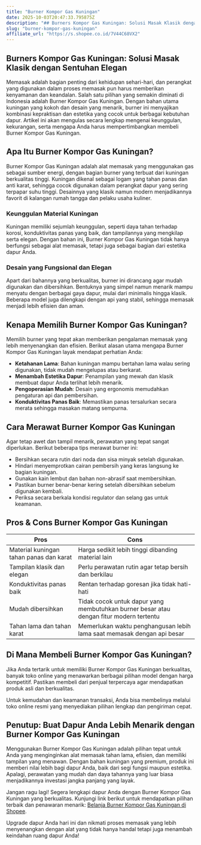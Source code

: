 ```yaml
---
title: "Burner Kompor Gas Kuningan"
date: 2025-10-03T20:47:33.795875Z
description: "## Burners Kompor Gas Kuningan: Solusi Masak Klasik dengan Sentuhan Elegan..."
slug: "burner-kompor-gas-kuningan"
affiliate_url: "https://s.shopee.co.id/7V44C68VX2"
---
```

## Burners Kompor Gas Kuningan: Solusi Masak Klasik dengan Sentuhan Elegan

Memasak adalah bagian penting dari kehidupan sehari-hari, dan perangkat yang digunakan dalam proses memasak pun harus memberikan kenyamanan dan keandalan. Salah satu pilihan yang semakin diminati di Indonesia adalah Burner Kompor Gas Kuningan. Dengan bahan utama kuningan yang kokoh dan desain yang menarik, burner ini menyajikan kombinasi kepraktisan dan estetika yang cocok untuk berbagai kebutuhan dapur. Artikel ini akan mengulas secara lengkap mengenai keunggulan, kekurangan, serta mengapa Anda harus mempertimbangkan membeli Burner Kompor Gas Kuningan.

## Apa Itu Burner Kompor Gas Kuningan?

Burner Kompor Gas Kuningan adalah alat memasak yang menggunakan gas sebagai sumber energi, dengan bagian burner yang terbuat dari kuningan berkualitas tinggi. Kuningan dikenal sebagai logam yang tahan panas dan anti karat, sehingga cocok digunakan dalam perangkat dapur yang sering terpapar suhu tinggi. Desainnya yang klasik namun modern menjadikannya favorit di kalangan rumah tangga dan pelaku usaha kuliner.

### Keunggulan Material Kuningan

Kuningan memiliki sejumlah keunggulan, seperti daya tahan terhadap korosi, konduktivitas panas yang baik, dan tampilannya yang mengkilap serta elegan. Dengan bahan ini, Burner Kompor Gas Kuningan tidak hanya berfungsi sebagai alat memasak, tetapi juga sebagai bagian dari estetika dapur Anda.

### Desain yang Fungsional dan Elegan

Apart dari bahannya yang berkualitas, burner ini dirancang agar mudah digunakan dan dibersihkan. Bentuknya yang simpel namun menarik mampu menyatu dengan berbagai gaya dapur, mulai dari minimalis hingga klasik. Beberapa model juga dilengkapi dengan api yang stabil, sehingga memasak menjadi lebih efisien dan aman.

## Kenapa Memilih Burner Kompor Gas Kuningan?

Memilih burner yang tepat akan memberikan pengalaman memasak yang lebih menyenangkan dan efisien. Berikut alasan utama mengapa Burner Kompor Gas Kuningan layak mendapat perhatian Anda:

- **Ketahanan Lama**: Bahan kuningan mampu bertahan lama walau sering digunakan, tidak mudah mengelupas atau berkarat.
- **Menambah Estetika Dapur**: Penampilan yang mewah dan klasik membuat dapur Anda terlihat lebih menarik.
- **Pengoperasian Mudah**: Desain yang ergonomis memudahkan pengaturan api dan pembersihan.
- **Konduktivitas Panas Baik**: Memastikan panas tersalurkan secara merata sehingga masakan matang sempurna.

## Cara Merawat Burner Kompor Gas Kuningan

Agar tetap awet dan tampil menarik, perawatan yang tepat sangat diperlukan. Berikut beberapa tips merawat burner ini:

- Bersihkan secara rutin dari noda dan sisa minyak setelah digunakan.
- Hindari menyemprotkan cairan pembersih yang keras langsung ke bagian kuningan.
- Gunakan kain lembut dan bahan non-abrasif saat membersihkan.
- Pastikan burner benar-benar kering setelah dibersihkan sebelum digunakan kembali.
- Periksa secara berkala kondisi regulator dan selang gas untuk keamanan.

## Pros & Cons Burner Kompor Gas Kuningan

| **Pros**                     | **Cons**                            |
|------------------------------|-------------------------------------|
| Material kuningan tahan panas dan karat | Harga sedikit lebih tinggi dibanding material lain |
| Tampilan klasik dan elegan  | Perlu perawatan rutin agar tetap bersih dan berkilau |
| Konduktivitas panas baik   | Rentan terhadap goresan jika tidak hati-hati |
| Mudah dibersihkan          | Tidak cocok untuk dapur yang membutuhkan burner besar atau dengan fitur modern tertentu |
| Tahan lama dan tahan karat | Memerlukan waktu penghangusan lebih lama saat memasak dengan api besar |

## Di Mana Membeli Burner Kompor Gas Kuningan?

Jika Anda tertarik untuk memiliki Burner Kompor Gas Kuningan berkualitas, banyak toko online yang menawarkan berbagai pilihan model dengan harga kompetitif. Pastikan membeli dari penjual terpercaya agar mendapatkan produk asli dan berkualitas. 

Untuk kemudahan dan keamanan transaksi, Anda bisa membelinya melalui toko online resmi yang menyediakan pilihan lengkap dan pengiriman cepat.

## Penutup: Buat Dapur Anda Lebih Menarik dengan Burner Kompor Gas Kuningan

Menggunakan Burner Kompor Gas Kuningan adalah pilihan tepat untuk Anda yang menginginkan alat memasak tahan lama, efisien, dan memiliki tampilan yang menawan. Dengan bahan kuningan yang premium, produk ini memberi nilai lebih bagi dapur Anda, baik dari segi fungsi maupun estetika. Apalagi, perawatan yang mudah dan daya tahannya yang luar biasa menjadikannya investasi jangka panjang yang layak.

Jangan ragu lagi! Segera lengkapi dapur Anda dengan Burner Kompor Gas Kuningan yang berkualitas. Kunjungi link berikut untuk mendapatkan pilihan terbaik dan penawaran menarik: [Belanja Burner Kompor Gas Kuningan di Shopee](https://s.shopee.co.id/7V44C68VX2).

Upgrade dapur Anda hari ini dan nikmati proses memasak yang lebih menyenangkan dengan alat yang tidak hanya handal tetapi juga menambah keindahan ruang dapur Anda!